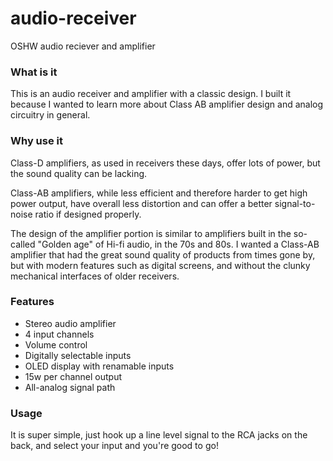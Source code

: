 # audio-receiver
OSHW audio reciever and amplifier

### What is it
This is an audio receiver and amplifier with a classic design. I built it because I wanted to learn more about Class AB amplifier design and analog circuitry in general.

### Why use it
Class-D amplifiers, as used in receivers these days, offer lots of power, but the sound quality can be lacking.

Class-AB amplifiers, while less efficient and therefore harder to get high power output, have overall less distortion and can offer a better signal-to-noise ratio if designed properly.

The design of the amplifier portion is similar to amplifiers built in the so-called "Golden age" of Hi-fi audio, in the 70s and 80s. I wanted a Class-AB amplifier that had the great sound quality of products from times gone by, but with modern features such as digital screens, and without the clunky mechanical interfaces of older receivers.

### Features
 - Stereo audio amplifier
 - 4 input channels
 - Volume control
 - Digitally selectable inputs
 - OLED display with renamable inputs
 - 15w per channel output
 - All-analog signal path

### Usage
It is super simple, just hook up a line level signal to the RCA jacks on the back, and select your input and you're good to go!
